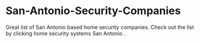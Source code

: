 # San-Antonio-Security-Companies
Great list of San Antonio based home security companies. Check out the list by clicking home security systems San Antonio .
